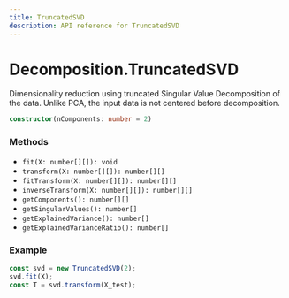 ```yaml
---
title: TruncatedSVD
description: API reference for TruncatedSVD
---
```


# Decomposition.TruncatedSVD

Dimensionality reduction using truncated Singular Value Decomposition of the data. Unlike PCA, the input data is not centered before decomposition.

```ts
constructor(nComponents: number = 2)
```

### Methods
- `fit(X: number[][]): void`
- `transform(X: number[][]): number[][]`
- `fitTransform(X: number[][]): number[][]`
- `inverseTransform(X: number[][]): number[][]`
- `getComponents(): number[][]`
- `getSingularValues(): number[]`
- `getExplainedVariance(): number[]`
- `getExplainedVarianceRatio(): number[]`

### Example
```ts
const svd = new TruncatedSVD(2);
svd.fit(X);
const T = svd.transform(X_test);
```
